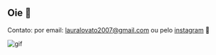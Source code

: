 ## Oie 🌼

Contato: por email: lauralovato2007@gmail.com ou pelo [instagram](https://www.instagram.com/lauralovatoo/) 🌼

![gif](https://i.pinimg.com/originals/bc/77/44/bc7744e068c1e9b6bdeec714fe528796.gif)
